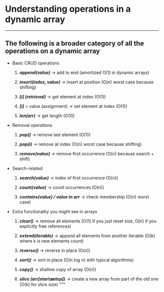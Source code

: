 # Understanding operations in a dynamic array
---
The following is a broader category of all the operations on a dynamic array
--- 

* Basic CRUD operations
    1. ***append(value)*** → add to end (amortized O(1) in dynamic arrays)

    2. ***insert(index, value)*** → insert at position (O(n) worst case because shifting)

    3. ***[i] (retrieval)*** → get element at index (O(1))

    4. ***[i]*** = value (assignment) → set element at index (O(1))

    5. ***len(arr)*** → get length (O(1))

* Removal operations
    1. ***pop()*** → remove last element (O(1))

    2. ***pop(i)*** → remove at index (O(n) worst case because shifting)

    3. ***remove(value)*** → remove first occurrence (O(n) because search + shift)

* Search-related
    1. ***search(value)*** → index of first occurrence (O(n))

    2. ***count(value)*** → count occurrences (O(n))

    3. ***contains(value) / value in arr*** → check membership (O(n) worst case)

* Extra functionality you might see in arrays
    1. ***clear()*** → remove all elements (O(1) if you just reset size, O(n) if you explicitly free references)

    2. ***extend(iterable)*** → append all elements from another iterable (O(k) where k is new elements count)

    3. ***reverse()*** → reverse in place (O(n))

    4. ***sort()*** → sort in place (O(n log n) with typical algorithms)

    5. ***copy()*** → shallow copy of array (O(n))

    6. ***slice (arr[start:end:step])*** → create a new array from part of the old one (O(k) for slice size)
"""